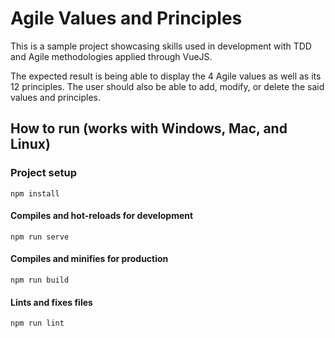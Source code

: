 # Agile Values and Principles
This is a sample project showcasing skills used in development with TDD and Agile methodologies applied through VueJS.

The expected result is being able to display the 4 Agile values as well as its 12 principles. The user should also be able to add, modify, or delete the said values and principles.

## How to run (works with Windows, Mac, and Linux)

### Project setup
```
npm install
```

#### Compiles and hot-reloads for development
```
npm run serve
```

#### Compiles and minifies for production
```
npm run build
```

#### Lints and fixes files
```
npm run lint
```